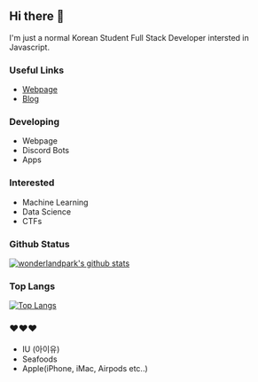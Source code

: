 ## Hi there 👋

I'm just a normal Korean Student Full Stack Developer intersted in Javascript.

### Useful Links

- [Webpage](https://wonder.im)
- [Blog](https://blog.wonder.im)

### Developing

- Webpage
- Discord Bots
- Apps

### Interested

- Machine Learning
- Data Science
- CTFs

### Github Status

[![wonderlandpark's github stats](https://github-readme-stats.vercel.app/api?username=wonderlandpark&bg_color=30,e96443,904e95&title_color=fff&text_color=fff)](https://github.com/wonderlandpark/github-readme-stats)

### Top Langs

[![Top Langs](https://github-readme-stats.vercel.app/api/top-langs/?username=wonderlandpark&bg_color=30,e96443,904e95&title_color=fff&text_color=fff)](https://github.com/wonderlandpark/github-readme-stats)

### ❤️❤️❤️

- IU (아이유)
- Seafoods
- Apple(iPhone, iMac, Airpods etc..)
